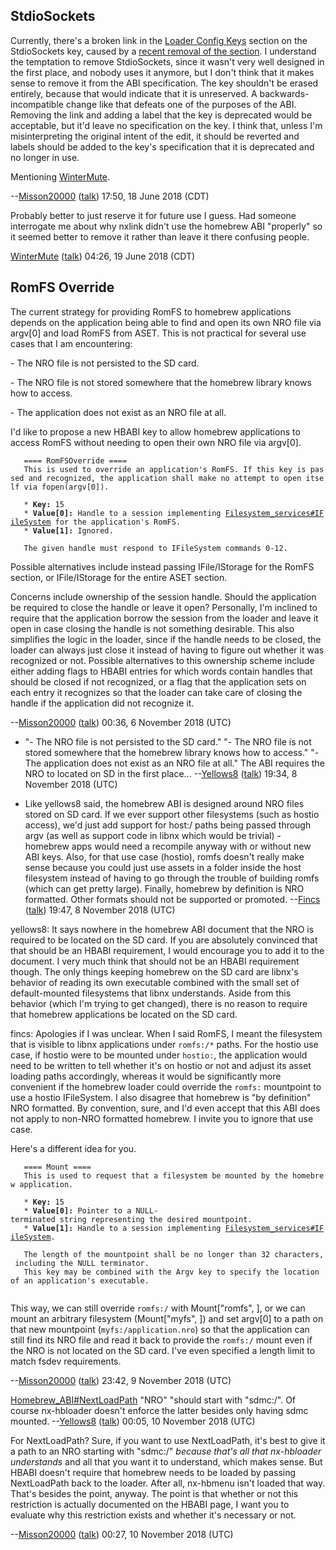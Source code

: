 ## StdioSockets

Currently, there's a broken link in the [Loader Config
Keys](Homebrew%20ABI#Loader%20Config%20Keys.md##Loader_Config_Keys "wikilink")
section on the StdioSockets key, caused by a [recent removal of the
section](http://switchbrew.org/index.php?title=Homebrew_ABI&curid=284&diff=4772&oldid=3846).
I understand the temptation to remove StdioSockets, since it wasn't very
well designed in the first place, and nobody uses it anymore, but I
don't think that it makes sense to remove it from the ABI specification.
The key shouldn't be erased entirely, because that would indicate that
it is unreserved. A backwards-incompatible change like that defeats one
of the purposes of the ABI. Removing the link and adding a label that
the key is deprecated would be acceptable, but it'd leave no
specification on the key. I think that, unless I'm misinterpreting the
original intent of the edit, it should be reverted and labels should be
added to the key's specification that it is deprecated and no longer in
use.

Mentioning [WinterMute](User:WinterMute "wikilink").

\--[Misson20000](User:Misson20000 "wikilink")
([talk](User%20talk:Misson20000.md "wikilink")) 17:50, 18 June 2018
(CDT)

Probably better to just reserve it for future use I guess. Had someone
interrogate me about why nxlink didn't use the homebrew ABI "properly"
so it seemed better to remove it rather than leave it there confusing
people.

[WinterMute](User:WinterMute "wikilink")
([talk](User%20talk:WinterMute.md "wikilink")) 04:26, 19 June 2018 (CDT)

## RomFS Override

The current strategy for providing RomFS to homebrew applications
depends on the application being able to find and open its own NRO file
via argv\[0\] and load RomFS from ASET. This is not practical for
several use cases that I am encountering:

\- The NRO file is not persisted to the SD card.

\- The NRO file is not stored somewhere that the homebrew library knows
how to access.

\- The application does not exist as an NRO file at all.

I'd like to propose a new HBABI key to allow homebrew applications to
access RomFS without needing to open their own NRO file via
argv\[0\].

`   ==== RomFSOverride ====`  
`   This is used to override an application's RomFS. If this key is passed and recognized, the application shall make no attempt to open itself via fopen(argv[0]).`  
`   `  
`   * `**`Key:`**` 15`  
`   * `**`Value[0]:`**` Handle to a session implementing `[`Filesystem_services#IFileSystem`](Filesystem%20services#IFileSystem.md##IFileSystem "wikilink")` for the application's RomFS.`  
`   * `**`Value[1]:`**` Ignored.`  
`   `  
`   The given handle must respond to IFileSystem commands 0-12.`

Possible alternatives include instead passing IFile/IStorage for the
RomFS section, or IFile/IStorage for the entire ASET section.

Concerns include ownership of the session handle. Should the application
be required to close the handle or leave it open? Personally, I'm
inclined to require that the application borrow the session from the
loader and leave it open in case closing the handle is not something
desirable. This also simplifies the logic in the loader, since if the
handle needs to be closed, the loader can always just close it instead
of having to figure out whether it was recognized or not. Possible
alternatives to this ownership scheme include either adding flags to
HBABI entries for which words contain handles that should be closed if
not recognized, or a flag that the application sets on each entry it
recognizes so that the loader can take care of closing the handle if the
application did not recognize it.

\--[Misson20000](User:Misson20000 "wikilink")
([talk](User%20talk:Misson20000.md "wikilink")) 00:36, 6 November 2018
(UTC)

  -   
    "- The NRO file is not persisted to the SD card." "- The NRO file is
    not stored somewhere that the homebrew library knows how to access."
    "- The application does not exist as an NRO file at all." The ABI
    requires the NRO to located on SD in the first place...
    --[Yellows8](User:Yellows8 "wikilink")
    ([talk](User%20talk:Yellows8.md "wikilink")) 19:34, 8 November 2018
    (UTC)

<!-- end list -->

  -   
    Like yellows8 said, the homebrew ABI is designed around NRO files
    stored on SD card. If we ever support other filesystems (such as
    hostio access), we'd just add support for host:/ paths being passed
    through argv (as well as support code in libnx which would be
    trivial) - homebrew apps would need a recompile anyway with or
    without new ABI keys. Also, for that use case (hostio), romfs
    doesn't really make sense because you could just use assets in a
    folder inside the host filesystem instead of having to go through
    the trouble of building romfs (which can get pretty large). Finally,
    homebrew by definition is NRO formatted. Other formats should not be
    supported or promoted. --[Fincs](User:Fincs "wikilink")
    ([talk](User%20talk:Fincs.md "wikilink")) 19:47, 8 November 2018
    (UTC)

yellows8: It says nowhere in the homebrew ABI document that the NRO is
required to be located on the SD card. If you are absolutely convinced
that that should be an HBABI requirement, I would encourage you to add
it to the document. I very much think that should not be an HBABI
requirement though. The only things keeping homebrew on the SD card are
libnx's behavior of reading its own executable combined with the small
set of default-mounted filesystems that libnx understands. Aside from
this behavior (which I'm trying to get changed), there is no reason to
require that homebrew applications be located on the SD card.

fincs: Apologies if I was unclear. When I said RomFS, I meant the
filesystem that is visible to libnx applications under `romfs:/*` paths.
For the hostio use case, if hostio were to be mounted under `hostio:`,
the application would need to be written to tell whether it's on hostio
or not and adjust its asset loading paths accordingly, whereas it would
be significantly more convenient if the homebrew loader could override
the `romfs:` mountpoint to use a hostio IFileSystem. I also disagree
that homebrew is "by definition" NRO formatted. By convention, sure, and
I'd even accept that this ABI does not apply to non-NRO formatted
homebrew. I invite you to ignore that use case.

Here's a different idea for
you.

`   ==== Mount ====`  
`   This is used to request that a filesystem be mounted by the homebrew application.`  
`   `  
`   * `**`Key:`**` 15`  
`   * `**`Value[0]:`**` Pointer to a NULL-terminated string representing the desired mountpoint.`  
`   * `**`Value[1]:`**` Handle to a session implementing `[`Filesystem_services#IFileSystem`](Filesystem%20services#IFileSystem.md##IFileSystem "wikilink")`.`  
`   `  
`   The length of the mountpoint shall be no longer than 32 characters, including the NULL terminator.`  
`   This key may be combined with the Argv key to specify the location of an application's executable.`  
`   `

This way, we can still override `romfs:/` with Mount\["romfs",
<IFileSystem>\], or we can mount an arbitrary filesystem (Mount\["myfs",
<IFileSystem>\]) and set argv\[0\] to a path on that new mountpoint
(`myfs:/application.nro`) so that the application can still find its NRO
file and read it back to provide the `romfs:/` mount even if the NRO is
not located on the SD card. I've even specified a length limit to match
fsdev requirements.

\--[Misson20000](User:Misson20000 "wikilink")
([talk](User%20talk:Misson20000.md "wikilink")) 23:42, 9 November 2018
(UTC)

[Homebrew\_ABI\#NextLoadPath](Homebrew%20ABI#NextLoadPath.md##NextLoadPath "wikilink")
"NRO" "should start with "sdmc:/". Of course nx-hbloader doesn't enforce
the latter besides only having sdmc mounted.
--[Yellows8](User:Yellows8 "wikilink")
([talk](User%20talk:Yellows8.md "wikilink")) 00:05, 10 November 2018
(UTC)

For NextLoadPath? Sure, if you want to use NextLoadPath, it's best to
give it a path to an NRO starting with "sdmc:/" *because that's all that
nx-hbloader understands* and all that you want it to understand, which
makes sense. But HBABI doesn't require that homebrew needs to be loaded
by passing NextLoadPath back to the loader. After all, nx-hbmenu isn't
loaded that way. That's besides the point, anyway. The point is that
whether or not this restriction is actually documented on the HBABI
page, I want you to evaluate why this restriction exists and whether
it's necessary or not.

\--[Misson20000](User:Misson20000 "wikilink")
([talk](User%20talk:Misson20000.md "wikilink")) 00:27, 10 November 2018
(UTC)
